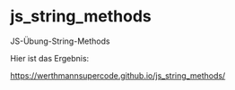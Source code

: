 # js_string_methods

JS-Übung-String-Methods

Hier ist das Ergebnis:

https://werthmannsupercode.github.io/js_string_methods/
